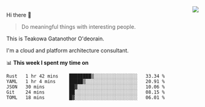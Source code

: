<img align="right" src="https://github-readme-stats.vercel.app/api?username=Teakowa&show_icons=true&icon_color=2f80ed&text_color=718096&bg_color=ffffff&hide_title=true" />

Hi there 👋

> Do meaningful things with interesting people.

This is Teakowa Gatanothor O'deorain.

I'm a cloud and platform architecture consultant.

📊 **This week I spent my time on**
<!--START_SECTION:waka-->
```text
Rust   1 hr 42 mins    ████████▒░░░░░░░░░░░░░░░░   33.34 % 
YAML   1 hr 4 mins     █████▒░░░░░░░░░░░░░░░░░░░   20.91 % 
JSON   30 mins         ██▓░░░░░░░░░░░░░░░░░░░░░░   10.06 % 
Git    24 mins         ██░░░░░░░░░░░░░░░░░░░░░░░   08.15 % 
TOML   18 mins         █▓░░░░░░░░░░░░░░░░░░░░░░░   06.01 % 
```
<!--END_SECTION:waka-->
